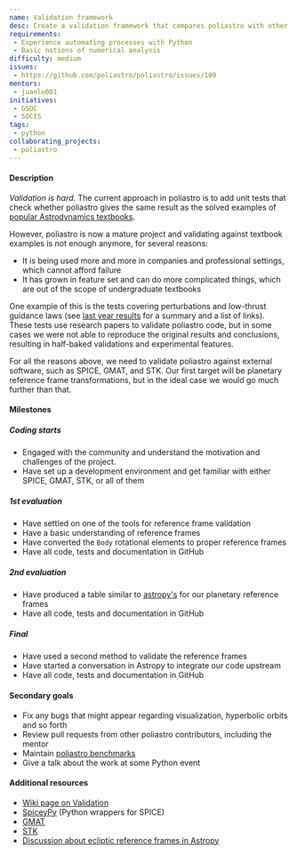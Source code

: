 ```yaml
---
name: Validation framework
desc: Create a validation framework that compares poliastro with other similar software
requirements:
 - Experience automating processes with Python
 - Basic notions of numerical analysis
difficulty: medium
issues:
 - https://github.com/poliastro/poliastro/issues/109
mentors:
 - juanlu001
initiatives:
 - GSOC
 - SOCIS
tags:
 - python
collaborating_projects:
 - poliastro
---
```


#### Description

_Validation is hard._ The current approach in poliastro is to add unit tests that check whether poliastro gives the same result as the solved examples of [popular Astrodynamics textbooks](http://docs.poliastro.space/en/latest/references.html#books-and-papers).

However, poliastro is now a mature project and validating against textbook examples is not enough anymore,
for several reasons:

* It is being used more and more in companies and professional settings, which cannot afford failure
* It has grown in feature set and can do more complicated things, which are out of the scope of undergraduate textbooks

One example of this is the tests covering perturbations and low-thrust guidance laws
(see [last year results](https://blog.poliastro.space/2018/08/05/2018-08-05-google-summer-of-code-2018/)
for a summary and a list of links). These tests use research papers to validate poliastro code,
but in some cases we were not able to reproduce the original results and conclusions,
resulting in half-baked validations and experimental features.

For all the reasons above, we need to validate poliastro against external software,
such as SPICE, GMAT, and STK. Our first target will be
planetary reference frame transformations, but in the ideal case we would go
much further than that.

#### Milestones

##### Coding starts

* Engaged with the community and understand the motivation and challenges of
  the project.
* Have set up a development environment and get familiar with either SPICE, GMAT, STK, or all of them

##### 1st evaluation

* Have settled on one of the tools for reference frame validation
* Have a basic understanding of reference frames
* Have converted the `Body` rotational elements to proper reference frames
* Have all code, tests and documentation in GitHub

##### 2nd evaluation

* Have produced a table similar to [astropy's](http://www.astropy.org/coordinates-benchmark/summary.html) for our planetary reference frames
* Have all code, tests and documentation in GitHub

##### Final

* Have used a second method to validate the reference frames
* Have started a conversation in Astropy to integrate our code upstream
* Have all code, tests and documentation in GitHub

#### Secondary goals

* Fix any bugs that might appear regarding visualization, hyperbolic orbits and so forth
* Review pull requests from other poliastro contributors, including the mentor
* Maintain [poliastro benchmarks](https://blog.poliastro.space/poliastro-benchmarks/)
* Give a talk about the work at some Python event

#### Additional resources

* [Wiki page on Validation](https://github.com/poliastro/poliastro/wiki/Validation)
* [SpiceyPy](http://spiceypy.readthedocs.io/) (Python wrappers for SPICE)
* [GMAT](http://www.gmatcentral.org/)
* [STK](https://agi.com/products/engineering-tools)
* [Discussion about ecliptic reference frames in Astropy](https://github.com/astropy/astropy/pull/6508)

